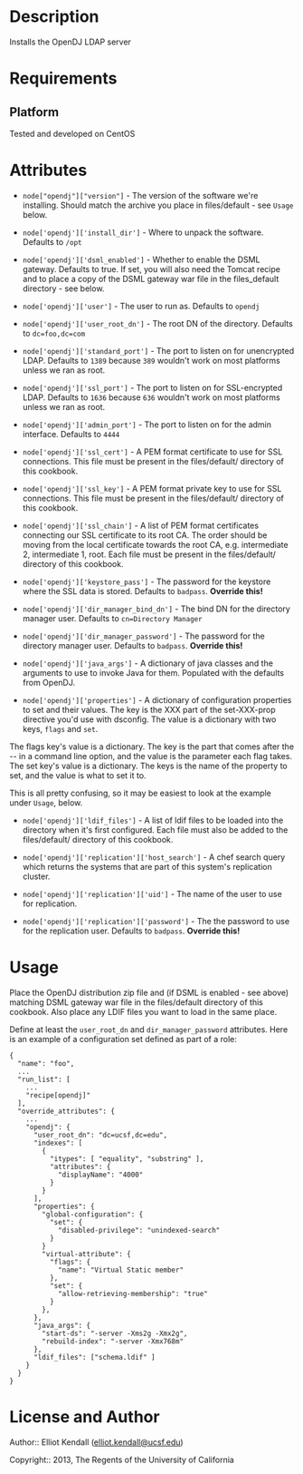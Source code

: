Description
===========

Installs the OpenDJ LDAP server

Requirements
============

Platform
--------

Tested and developed on CentOS

Attributes
==========

* `node["opendj"]["version"]` - The version of the software we're installing.
Should match the archive you place in files/default - see `Usage` below.

* `node['opendj']['install_dir']` - Where to unpack the software. Defaults
to `/opt`

* `node['opendj']['dsml_enabled']` - Whether to enable the DSML gateway. 
Defaults to true.  If set, you will also need the Tomcat recipe and to place
a copy of the DSML gateway war file in the files_default directory - see
below.

* `node['opendj']['user']` - The user to run as. Defaults to `opendj`

* `node['opendj']['user_root_dn']` - The root DN of the directory. Defaults
to `dc=foo,dc=com`

* `node['opendj']['standard_port']` - The port to listen on for unencrypted
LDAP.  Defaults to `1389` because `389` wouldn't work on most platforms
unless we ran as root.

* `node['opendj']['ssl_port']` - The port to listen on for SSL-encrypted
LDAP.  Defaults to `1636` because `636` wouldn't work on most platforms
unless we ran as root.

* `node['opendj']['admin_port']` - The port to listen on for the admin
interface. Defaults to `4444`

* `node['opendj']['ssl_cert']` - A PEM format certificate to use for SSL
connections.  This file must be present in the files/default/ directory of
this cookbook.

* `node['opendj']['ssl_key']` - A PEM format private key to use for SSL
connections.  This file must be present in the files/default/ directory of
this cookbook.

* `node['opendj']['ssl_chain']` - A list of PEM format certificates
connecting our SSL certificate to its root CA.  The order should be moving
from the local certificate towards the root CA, e.g.  intermediate 2,
intermediate 1, root.  Each file must be present in the files/default/
directory of this cookbook.

* `node['opendj']['keystore_pass']` - The password for the keystore where
the SSL data is stored.  Defaults to `badpass`.  **Override this!**

* `node['opendj']['dir_manager_bind_dn']` - The bind DN for the directory
manager user. Defaults to `cn=Directory Manager`

* `node['opendj']['dir_manager_password']` - The password for the directory
manager user. Defaults to `badpass`. **Override this!**

* `node['opendj']['java_args']` - A dictionary of java classes and the
arguments to use to invoke Java for them. Populated with the defaults
from OpenDJ.

* `node['opendj']['properties']` - A dictionary of configuration properties
to set and their values.  The key is the XXX part of the set-XXX-prop
directive you'd use with dsconfig. The value is a dictionary with
two keys, `flags` and `set`.

The flags key's value is a dictionary. The key is the part that comes after
the -- in a command line option, and the value is the parameter each flag
takes.  The set key's value is a dictionary.  The keys is the name of the
property to set, and the value is what to set it to.

This is all pretty confusing, so it may be easiest to look at the example
under `Usage`, below.

* `node['opendj']['ldif_files']` - A list of ldif files to be loaded
into the directory when it's first configured. Each file must also be
added to the files/default/ directory of this cookbook.

* `node['opendj']['replication']['host_search']` - A chef search query which
returns the systems that are part of this system's replication cluster.

* `node['opendj']['replication']['uid']` - The name of the user to use
for replication.

* `node['opendj']['replication']['password']` - The the password to use for
the replication user. Defaults to `badpass`. **Override this!**

Usage
=====

Place the OpenDJ distribution zip file and (if DSML is enabled - see above)
matching DSML gateway war file in the files/default directory of this
cookbook.  Also place any LDIF files you want to load in the same place.

Define at least the `user_root_dn` and `dir_manager_password` attributes. 
Here is an example of a configuration set defined as part of a role:

    {
      "name": "foo",
      ...
      "run_list": [
        ...
        "recipe[opendj]"
      ],
      "override_attributes": {
        ...
        "opendj": {
          "user_root_dn": "dc=ucsf,dc=edu",
          "indexes": [
            {
              "itypes": [ "equality", "substring" ],
              "attributes": {
                "displayName": "4000"
              }
            }
          ],
          "properties": {
            "global-configuration": {
              "set": {
                "disabled-privilege": "unindexed-search"
              }
            }
            "virtual-attribute": {
              "flags": {
                "name": "Virtual Static member"
              },
              "set": {
                "allow-retrieving-membership": "true"
              }
            },
          },
          "java_args": {
            "start-ds": "-server -Xms2g -Xmx2g",
            "rebuild-index": "-server -Xmx768m"
          },
          "ldif_files": ["schema.ldif" ]
        }
      }
    }

License and Author
==================

Author:: Elliot Kendall (<elliot.kendall@ucsf.edu>)

Copyright:: 2013, The Regents of the University of California
